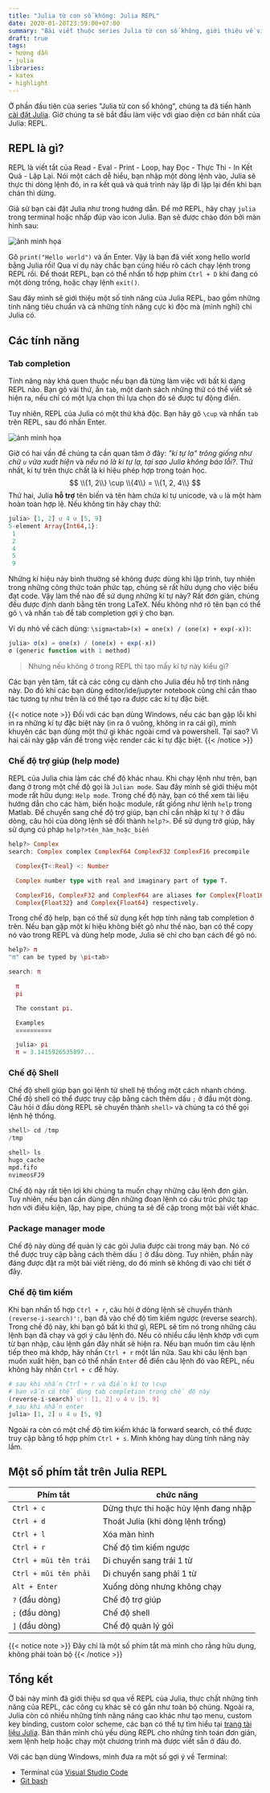 ```yaml
---
title: "Julia từ con số không: Julia REPL"
date: 2020-01-20T23:59:00+07:00
summary: "Bài viết thuộc series Julia từ con số không, giới thiệu về việc sử dụng chế độ tương tác với Julia (Julia REPL)"
draft: true
tags:
- hướng dẫn
- julia
libraries:
- katex
- highlight
---
```


Ở phần đầu tiên của series "Julia từ con số không", chúng ta đã tiến hành [cài đặt Julia](../cai-dat-julia). Giờ chúng ta sẽ bắt đầu làm việc với giao diện cơ bản nhất của Julia: REPL.

## REPL là gì?

REPL là viết tắt của Read - Eval - Print - Loop, hay Đọc - Thực Thi - In Kết Quả - Lặp Lại. Nói một cách dễ hiểu, bạn nhập một dòng lệnh vào, Julia sẽ thực thi dòng lệnh đó, in ra kết quả và quá trình này lặp đi lặp lại đến khi bạn chán thì dừng.

Giả sử bạn cài đặt Julia như trong hướng dẫn. Để mở REPL, hãy chạy `julia` trong terminal hoặc nhấp đúp vào icon Julia. Bạn sẽ được chào đón bởi màn hình sau:

![ảnh minh họa](/img/julia-repl-001.png)

Gõ `print("Hello world")` và ấn Enter. Vậy là bạn đã viết xong hello world bằng Julia rồi! Qua ví dụ này chắc bạn cũng hiểu rõ cách chạy lệnh trong REPL rồi. Để thoát REPL, bạn có thể nhấn tổ hợp phím `Ctrl + D` khi đang có một dòng trống, hoặc chạy lệnh `exit()`.

Sau đây mình sẽ giới thiệu một số tính năng của Julia REPL, bao gồm những tính năng tiêu chuẩn và cả những tính năng cực kì độc mà (mình nghĩ) chỉ Julia có.

## Các tính năng 

### Tab completion

Tính năng này khá quen thuộc nếu bạn đã từng làm việc với bất kì dạng REPL nào. Bạn gõ vài thứ, ấn `tab`, một danh sách những thứ có thể viết sẽ hiện ra, nếu chỉ có một lựa chọn thì lựa chọn đó sẽ được tự động điền.

Tuy nhiên, REPL của Julia có một thứ khá độc. Bạn hãy gõ `\cup` và nhấn `tab` trên REPL, sau đó nhấn Enter.

![ảnh minh họa](/img/julia-repl-002.png)

Giờ có hai vấn đề chúng ta cần quan tâm ở đây: *"kí tự lạ" trông giống như chữ `u` vừa xuất hiện* và *nếu nó là kí tự lạ, tại sao Julia không báo lỗi?*. Thứ nhất, kí tự trên thực chất là kí hiệu phép hợp trong toán học. $$ \\{1, 2\\} \cup \\{4\\} = \\{1, 2, 4\\} $$
Thứ hai, Julia **hỗ trợ** tên biến và tên hàm chứa kí tự unicode, và `∪` là một hàm hoàn toàn hợp lệ. Nếu không tin hãy chạy thử:

```julia
julia> [1, 2] ∪ 4 ∪ [5, 9]
5-element Array{Int64,1}:
 1
 2
 4
 5
 9
```

Những kí hiệu này bình thường sẽ không được dùng khi lập trình, tuy nhiên trong những công thức toán phức tạp, chúng sẽ rất hữu dụng cho việc biểu đạt code. Vậy làm thế nào để sử dụng những kí tự này? Rất đơn giản, chúng đều được định danh bằng tên trong LaTeX. Nếu không nhớ rõ tên bạn có thể gõ `\` và nhấn `tab` để tab completion gợi ý cho bạn.

Ví dụ nhỏ về cách dùng: `\sigma<tab>(x) = one(x) / (one(x) + exp(-x))`:

```julia
julia> σ(x) = one(x) / (one(x) + exp(-x))
σ (generic function with 1 method)
```

> Nhưng nếu không ở trong REPL thì tạo mấy kí tự này kiểu gì?

Các bạn yên tâm, tất cả các công cụ dành cho Julia đều hỗ trợ tính năng này. Do đó khi các bạn dùng editor/ide/jupyter notebook cũng chỉ cần thao tác tương tự như trên là có thể tạo ra được các kí tự đặc biệt.

{{< notice note >}}
Đối với các bạn dùng Windows, nếu các bạn gặp lỗi khi in ra những kí tự đặc biệt này (in ra ô vuông, không in ra cái gì), mình khuyên các bạn dùng một thứ gì khác ngoài cmd và powershell. Tại sao? Vì hai cái này gặp vấn đề trong việc render các kí tự đặc biệt. 
{{< /notice >}}

### Chế độ trợ giúp (help mode)

REPL của Julia chia làm các chế độ khác nhau. Khi chạy lệnh như trên, bạn đang ở trong một chế độ gọi là `Julian mode`. Sau đây mình sẽ giới thiệu một mode rất hữu dụng: `Help mode`. Trong chế độ này, bạn có thể xem tài liệu hướng dẫn cho các hàm, biến hoặc module, rất giống như lệnh `help` trong Matlab. Để chuyển sang chế độ trợ giúp, bạn chỉ cần nhập kí tự `?` ở đầu dòng, câu hỏi của dòng lệnh sẽ đổi thành `help?>`. Để sử dụng trở giúp, hãy sử dụng cú pháp `help?>tên_hàm_hoặc_biến`

```julia
help?> Complex
search: Complex complex ComplexF64 ComplexF32 ComplexF16 precompile

  Complex{T<:Real} <: Number

  Complex number type with real and imaginary part of type T.

  ComplexF16, ComplexF32 and ComplexF64 are aliases for Complex{Float16},
  Complex{Float32} and Complex{Float64} respectively.
```

Trong chế độ help, bạn có thể sử dụng kết hợp tính năng tab completion ở trên. Nếu bạn gặp một kí hiệu không biết gõ như thế nào, bạn có thể copy nó vào trong REPL và dùng help mode, Julia sẽ chỉ cho bạn cách để gõ nó.
```julia
help?> π
"π" can be typed by \pi<tab>

search: π

  π
  pi

  The constant pi.

  Examples
  ≡≡≡≡≡≡≡≡≡≡

  julia> pi
  π = 3.1415926535897...
```

### Chế độ Shell 

Chế độ shell giúp bạn gọi lệnh từ shell hệ thống một cách nhanh chóng. Chế độ shell có thể được truy cập bằng cách thêm dấu `;` ở đầu một dòng. Câu hỏi ở đầu dòng REPL sẽ chuyển thành `shell>` và chúng ta có thể gọi lệnh hệ thống.

```julia
shell> cd /tmp
/tmp

shell> ls
hugo_cache
mpd.fifo
nvimeosFJ9
```

Chế độ này rất tiện lợi khi chúng ta muốn chạy những câu lệnh đơn giản. Tuy nhiên, nếu bạn cần dùng đến những đoạn lệnh có cấu trúc phức tạp hơn với điều kiện, lặp, hay pipe, chúng ta sẽ đề cập trong một bài viết khác.

### Package manager mode

Chế độ này dùng để quản lý các gói Julia được cài trong máy bạn. Nó có thể được truy cập bằng cách thêm dấu `]` ở đầu dòng. Tuy nhiên, phần này đáng được đặt ra một bài viết riêng, do đó mình sẽ không đi vào chi tiết ở đây.

### Chế độ tìm kiếm

Khi bạn nhấn tổ hợp `Ctrl + r`, câu hỏi ở dòng lệnh sẽ chuyển thành `(reverse-i-search)':`, bạn đã vào chế độ tìm kiếm ngược (reverse search). Trong chế độ này, khi bạn gõ bất kì thứ gì, REPL sẽ tìm nó trong những câu lệnh bạn đã chạy và gợi ý câu lệnh đó. Nếu có nhiều cầu lệnh khớp với cụm từ bạn nhập, câu lệnh gần đây nhất sẽ hiện ra. Nếu bạn muốn tìm câu lệnh tiếp theo mà khớp, hãy nhấn `Ctrl + r` một lần nữa. Sau khi câu lệnh bạn muốn xuất hiện, bạn có thể nhấn `Enter` để điền câu lệnh đó vào REPL, nếu không hãy nhấn `Ctrl + c` để hủy.

```julia
# sau khi nhấn Ctrl + r và điền kí tự \cup
# bạn vẫn có thể dùng tab completion trong chế độ này
(reverse-i-search)`∪': [1, 2] ∪ 4 ∪ [5, 9]
# sau khi nhấn enter
julia> [1, 2] ∪ 4 ∪ [5, 9]
```

Ngoài ra còn có một chế độ tìm kiếm khác là forward search, có thể được truy cập bằng tổ hợp phím `Ctrl + s`. Mình không hay dùng tính năng này lắm.

## Một số phím tắt trên Julia REPL

Phím tắt | chức năng
--- | ---
`Ctrl + c` | Dừng thực thi hoặc hủy lệnh đang nhập
`Ctrl + d` | Thoát Julia (khi dòng lệnh trống)
`Ctrl + l` | Xóa màn hình
`Ctrl + r` | Chế độ tìm kiếm ngược
`Ctrl + mũi tên trái ` | Di chuyển sang trái 1 từ
`Ctrl + mũi tên phải ` | Di chuyển sang phải 1 từ
`Alt + Enter` | Xuống dòng nhưng không chạy
`?` (đầu dòng) | Chế độ trợ giúp
`;` (đầu dòng) | Chế độ shell
`]` (đầu dòng) | Chế độ quản lý gói

{{< notice note >}}
Đây chỉ là một số phím tắt mà mình cho rằng hữu dụng, không phải toàn bộ
{{< /notice >}}
## Tổng kết

Ở bài này mình đã giới thiệu sơ qua về REPL của Julia, thực chất những tính năng của REPL, các công cụ khác sẽ có gần như toàn bộ chúng. Ngoài ra, Julia còn có nhiều những tính năng nâng cao khác như tạo menu, custom key binding, custom color scheme, các bạn có thể tự tìm hiểu tại [trang tài liệu Julia](https://docs.julialang.org/en/v1/stdlib/REPL/#The-Julia-REPL-1). Bản thân mình chủ yếu dùng REPL cho những tính toán đơn giản, xem lệnh help hoặc chạy một chương trình mà được viết sẵn ở đâu đó. 

Với các bạn dùng Windows, mình đưa ra một số gợi ý về Terminal:
- Terminal của [Visual Studio Code](https://code.visualstudio.com)
- [Git bash](https://gitforwindows.org)
